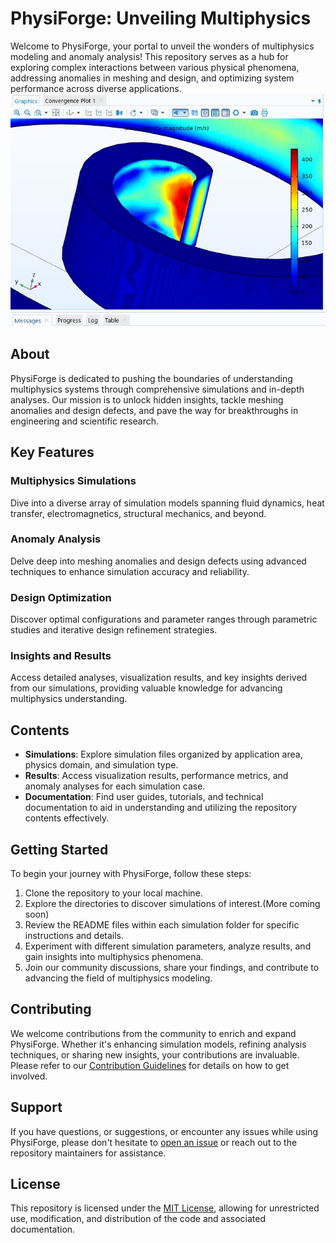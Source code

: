 # PhysiForge: Unveiling Multiphysics

Welcome to PhysiForge, your portal to unveil the wonders of multiphysics modeling and anomaly analysis! This repository serves as a hub for exploring complex interactions between various physical phenomena, addressing anomalies in meshing and design, and optimizing system performance across diverse applications.
![Alt Text](mf_sim1.JPG)


## About

PhysiForge is dedicated to pushing the boundaries of understanding multiphysics systems through comprehensive simulations and in-depth analyses. Our mission is to unlock hidden insights, tackle meshing anomalies and design defects, and pave the way for breakthroughs in engineering and scientific research.

## Key Features

### Multiphysics Simulations

Dive into a diverse array of simulation models spanning fluid dynamics, heat transfer, electromagnetics, structural mechanics, and beyond.

### Anomaly Analysis

Delve deep into meshing anomalies and design defects using advanced techniques to enhance simulation accuracy and reliability.

### Design Optimization

Discover optimal configurations and parameter ranges through parametric studies and iterative design refinement strategies.

### Insights and Results

Access detailed analyses, visualization results, and key insights derived from our simulations, providing valuable knowledge for advancing multiphysics understanding.

## Contents

- **Simulations**: Explore simulation files organized by application area, physics domain, and simulation type.
- **Results**: Access visualization results, performance metrics, and anomaly analyses for each simulation case.
- **Documentation**: Find user guides, tutorials, and technical documentation to aid in understanding and utilizing the repository contents effectively.

## Getting Started

To begin your journey with PhysiForge, follow these steps:

1. Clone the repository to your local machine.
2. Explore the directories to discover simulations of interest.(More coming soon)
3. Review the README files within each simulation folder for specific instructions and details.
4. Experiment with different simulation parameters, analyze results, and gain insights into multiphysics phenomena.
5. Join our community discussions, share your findings, and contribute to advancing the field of multiphysics modeling.

## Contributing

We welcome contributions from the community to enrich and expand PhysiForge. Whether it's enhancing simulation models, refining analysis techniques, or sharing new insights, your contributions are invaluable. Please refer to our [Contribution Guidelines](CONTRIBUTING.md) for details on how to get involved.

## Support

If you have questions, or suggestions, or encounter any issues while using PhysiForge, please don't hesitate to [open an issue](../../issues) or reach out to the repository maintainers for assistance.

## License

This repository is licensed under the [MIT License](LICENSE), allowing for unrestricted use, modification, and distribution of the code and associated documentation.
